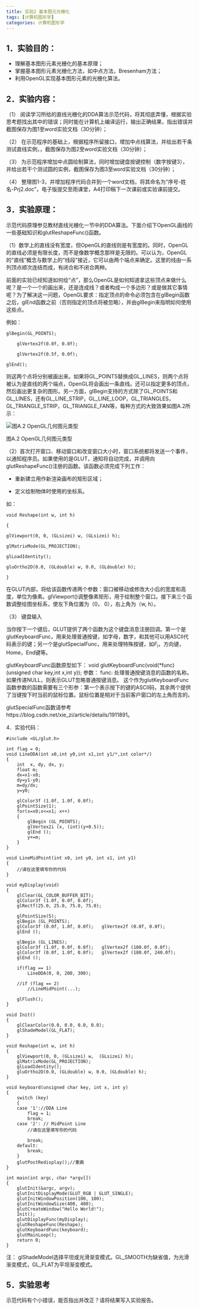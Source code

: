 ```yaml
---
title: 实验2 基本图元光栅化
tags: [计算机图形学]
categories: 计算机图形学
---
```

## 1．实验目的：

- 理解基本图形元素光栅化的基本原理；
- 掌握基本图形元素光栅化方法，如中点方法，Bresenham方法；
- 利用OpenGL实现基本图形元素的光栅化算法。

## 2．实验内容：

（1） 阅读学习所给的直线光栅化的DDA算法示范代码，将其彻底弄懂，根据实验思考题找出其中的错误；同时能在计算机上编译运行，输出正确结果，指出错误并截图保存为图1至word实验文档（30分钟）；

（2） 在示范程序的基础上，根据程序所留接口，增加中点线算法，并给出若干条测试直线实例，，截图保存为图2至word实验文档（30分钟）；

（3） 为示范程序增加中点圆绘制算法，同时增加键盘按键控制（数字按键3），并给出若干个测试圆的实例，截图保存为图3至word实验文档（30分钟）；

（4） 整理图1-3，并增加程序代码合并到一个word文档，将其命名为“序号-姓名-Prj2.doc”，电子版提交至雨课堂，A4打印稿下一次课前或实验课前提交。

## 3．实验原理：

示范代码原理参见教材直线光栅化一节中的DDA算法。下面介绍下OpenGL画线的一些基础知识和glutReshapeFunc()函数。

（1）数学上的直线没有宽度，但OpenGL的直线则是有宽度的。同时，OpenGL的直线必须是有限长度，而不是像数学概念那样是无限的。可以认为，OpenGL的“直线”概念与数学上的“线段”接近，它可以由两个端点来确定。这里的线由一系列顶点顺次连结而成，有闭合和不闭合两种。

前面的实验已经知道如何绘“点”，那么OpenGL是如何知道拿这些顶点来做什么呢？是一个一个的画出来，还是连成线？或者构成一个多边形？或是做其它事情呢？为了解决这一问题，OpenGL要求：指定顶点的命令必须包含在glBegin函数之后，glEnd函数之前（否则指定的顶点将被忽略），并由glBegin来指明如何使用这些点。

例如：
```
glBegin(GL_POINTS);

    glVertex2f(0.0f, 0.0f);

    glVertex2f(0.5f, 0.0f);

glEnd();
```
则这两个点将分别被画出来。如果将GL_POINTS替换成GL_LINES，则两个点将被认为是直线的两个端点，OpenGL将会画出一条直线。还可以指定更多的顶点，然后画出更复杂的图形。另一方面，glBegin支持的方式除了GL_POINTS和GL_LINES，还有GL_LINE_STRIP，GL_LINE_LOOP，GL_TRIANGLES，GL_TRIANGLE_STRIP，GL_TRIANGLE_FAN等，每种方式的大致效果如图A.2所示：

![图A.2 OpenGL几何图元类型](http://oty0nwcbq.bkt.clouddn.com/%E5%9B%BEA.2%20OpenGL%E5%87%A0%E4%BD%95%E5%9B%BE%E5%85%83.jpg)

图A.2 OpenGL几何图元类型


（2）首次打开窗口、移动窗口和改变窗口大小时，窗口系统都将发送一个事件，以通知程序员。如果使用的是GLUT，通知将自动完成，并调用向glutReshapeFunc()注册的函数。该函数必须完成下列工作：

- 重新建立用作新渲染画布的矩形区域；

- 定义绘制物体时使用的坐标系。

如：
```
void Reshape(int w, int h)

{

glViewport(0, 0, (GLsizei) w, (GLsizei) h);

glMatrixMode(GL_PROJECTION);

glLoadIdentity();

gluOrtho2D(0.0, (GLdouble) w, 0.0, (GLdouble) h);

}
```

在GLUT内部，将给该函数传递两个参数：窗口被移动或修改大小后的宽度和高度，单位为像素。glViewport()调整像素矩形，用于绘制整个窗口。接下来三个函数调整绘图坐标系，使左下角位置为（0， 0），右上角为（w, h）。

（3） 键盘输入

当你按下一个键后，GLUT提供了两个函数为这个键盘消息注册回调。第一个是glutKeyboardFunc，用来处理普通按键，如字母，数字，和其他可以用ASCII代码表示的键；另一个是glutSpecialFunc，用来处理特殊按键，如$F_i$，方向键，Home，End键等。

glutKeyboardFunc函数原型如下：
void glutKeyboardFunc(void(*func)(unsigned char key,int x,int y));
参数：
func: 处理普通按键消息的函数的名称。如果传递NULL，则表示GLUT忽略普通按键消息。
这个作为glutKeyboardFunc函数参数的函数需要有三个形参：第一个表示按下的键的ASCII码，其余两个提供了当键按下时当前的鼠标位置。鼠标位置是相对于当前客户窗口的左上角而言的。

glutSpecialFunc函数请参考https://blog.csdn.net/xie_zi/article/details/1911891。

4．实验代码：
```
#include <GL/glut.h>

int flag = 0;
void LineDDA(int x0,int y0,int x1,int y1/*,int color*/)
{
	int  x, dy, dx, y;
	float m;
	dx=x1-x0;
	dy=y1-y0;
	m=dy/dx;
	y=y0;

	glColor3f (1.0f, 1.0f, 0.0f);   
	glPointSize(1);
	for(x=x0;x<=x1; x++)
	{
		glBegin (GL_POINTS);
		glVertex2i (x, (int)(y+0.5));
		glEnd ();
		y+=m;
	}		
}

void LineMidPoint(int x0, int y0, int x1, int y1)
{
	//请在这里填写你的代码
}

void myDisplay(void)
{
	glClear(GL_COLOR_BUFFER_BIT);
	glColor3f (1.0f, 0.0f, 0.0f); 
	glRectf(25.0, 25.0, 75.0, 75.0);

	glPointSize(5);
	glBegin (GL_POINTS);
	glColor3f (0.0f, 1.0f, 0.0f);   glVertex2f (0.0f, 0.0f);
	glEnd ();

	glBegin (GL_LINES);
	glColor3f (1.0f, 0.0f, 0.0f);   glVertex2f (100.0f, 0.0f);
	glColor3f (0.0f, 1.0f, 0.0f);   glVertex2f (180.0f, 240.0f);	
	glEnd ();

	if(flag == 1)
		LineDDA(0, 0, 200, 300);

	//if (flag == 2)
		//LineMidPoint(...);

	glFlush();
}

void Init()
{
	glClearColor(0.0, 0.0, 0.0, 0.0);
	glShadeModel(GL_FLAT);
}

void Reshape(int w, int h)
{
	glViewport(0, 0, (GLsizei) w,  (GLsizei) h);
	glMatrixMode(GL_PROJECTION);
	glLoadIdentity();
	gluOrtho2D(0.0, (GLdouble) w, 0.0, (GLdouble) h);
}

void keyboard(unsigned char key, int x, int y)
{
	switch (key)
	{
	case '1'://DDA Line
		flag = 1;
		break;
	case '2': // MidPoint Line
		//请在这里填写你的代码
		
		break;
	default:
		break;
	}
	glutPostRedisplay();//重画
}

int main(int argc, char *argv[])
{
	glutInit(&argc, argv);
	glutInitDisplayMode(GLUT_RGB | GLUT_SINGLE);
	glutInitWindowPosition(100, 100);
	glutInitWindowSize(400, 400);
	glutCreateWindow("Hello World!");
	Init();
	glutDisplayFunc(myDisplay);
	glutReshapeFunc(Reshape);
	glutKeyboardFunc(keyboard);
	glutMainLoop();
	return 0;
}
```

注： glShadeModel选择平坦或光滑渐变模式。GL_SMOOTH为缺省值，为光滑渐变模式，GL_FLAT为平坦渐变模式。

## 5．实验思考

示范代码有个小错误，能否指出并改正？请将结果写入实验报告。